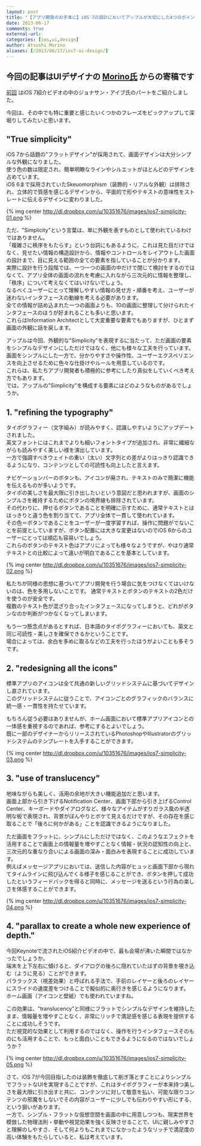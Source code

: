 ```yaml
---
layout: post
title: "【アプリ開発のお手本に】iOS 7の設計においてアップルが大切にした4つのポイント"
date: 2013-06-17
comments: true
external-url: 
categories: [ios,ui,design]
author: Atsushi Morino
aliases: [/2013/06/17/ios7-ui-design/]
---
```


## 今回の記事はUIデザイナの [Morino氏](https://twitter.com/limonomori) からの寄稿です

[前回](/2013/06/13/ios7-video/) はiOS 7紹介ビデオの中のジョナサン・アイブ氏のパートをご紹介しました。

今回は、その中でも特に重要と感じたいくつかのフレーズをピックアップして深堀りしてみたいと思います。

<!-- more -->

## "True simplicity"

iOS 7から話題の"フラットデザイン"が採用されて、画面デザインは大分シンプルな外観になりました。  
使う色の数は限定され、簡単明瞭なラインやシルエットがほとんどのデザインを占めています。  
iOS 6まで採用されていたSkeuomorphism（装飾的・リアルな外観）は排除され、立体的で質感を感じるデザインから、平面的で形やテキストの意味性をストレートに伝えるデザインに変わりました。  

{% img center http://dl.dropbox.com/u/10351676/images/ios7-simplicity-01.png %}

ただ、"Simplicity"という言葉は、単に外観を表すものとして使われているわけではありません。  
「複雑さに秩序をもたらす」という台詞にもあるように、これは見た目だけではなく、見せたい情報の構造設計から、情報やコントロールをレイアウトした画面の設計まで、目に見える範囲の全ての要素を指していることが分かります。  
実際に設計を行う段階では、一つ一つの画面の中だけで閉じて検討をするのではなくて、アプリ全体の画面の流れを考慮に入れながら三次元的に情報を整理し、「秩序」について考えなくてはいけないでしょう。  
なるべくユーザーにとって理解しやすい情報の見せ方・順番を考え、ユーザーが迷わないインタフェースの動線を考える必要があります。  
全ての情報が詰め込まれた一つの画面よりも、10の画面に整理して分けられたインタフェースのほうが好まれることも多いと思います。  
これらはInformation Architectとして大変重要な要素でもありますが、ひとまず画面の外観に話を戻します。  
  
アップルは今回、外観的な"Simplicity"を表現するに当たって、ただ画面の要素をシンプルなデザインにしただけではなく、他にも様々な工夫を行っています。  
画面をシンプルにした一方で、分かりやすさや操作性、ユーザーエクスペリエンスを向上させるために色々な仕掛けやルールを用意しているのです。  
これらは、私たちアプリ開発者も積極的に参考にしたり真似をしていくべき考え方でもあります。  
では、アップルの"Simplicity"を構成する要素にはどのようなものがあるでしょうか。  

## 1. "refining the typography"

タイポグラフィー（文字組み）が読みやすく、認識しやすいようにアップデートされました。  
英文フォントにはこれまでよりも細いフォントタイプが追加され、非常に繊細ながらも読みやすく美しい様を演出しています。  
一方で強調すべきウェイトの重い（太い）文字列との差がよりはっきり認識できるようになり、コンテンツとしての可読性も向上したと言えます。  
  
ナビゲーションバーのボタンも、アイコンが廃され、テキストのみで簡潔に機能を伝えるものが多いようです。  
タイポの美しさを最大限に引き出したいという意図だと思われますが、画面のシンプルさを維持するためにボタンの境界線も排除されています。  
その代わりに、押せるボタンであることを明確に示すために、通常テキストとははっきりと違う色を割り当てて、アプリ全体で一貫して使われています。  
その色＝ボタンであることをユーザーが一度学習すれば、操作に問題がでないことを前提としていますが、ボタン配置には大きな変更はないのでiOS 6からのユーザーにとっては順応も容易いでしょう。  
これらのボタンのテキスト色はアプリによっても様々なようですが、やはり通常テキストとの比較によって違いが明白であることを基本としています。  

{% img center http://dl.dropbox.com/u/10351676/images/ios7-simplicity-02.png %}

私たちが同様の思想に基づいてアプリ開発を行う場合に気をつけなくてはいけないのは、色を多用しないことです。 
通常テキストとボタンのテキストの2色だけを使うのが安全です。  
複数のテキスト色が混ざり合ったインタフェースになってしまうと、どれがボタンなのか判断がつかなくなってしまいます。  
  
もう一つ懸念点があるとすれば、日本語のタイポグラフィーにおいても、英文と同じ可読性・美しさを確保できるかということです。  
場合によっては、余白を多めに取るなどの工夫を行ったほうがよいことも多そうです。  

## 2. "redesigning all the icons"

標準アプリのアイコンは全て共通の新しいグリッドシステムに基づいてデザインし直されています。  
このグリッドシステムに従うことで、アイコンごとのグラフィックのバランスに統一感・一貫性を持たせています。  
  
もちろん従う必要はありませんが、ホーム画面において標準アプリアイコンとの一体感を重視するのであれば、参考にするとよいでしょう。  
既に一部のデザイナーからリリースされているPhotoshopやIllustratorのグリッドシステムのテンプレートを入手することができます。  

{% img center http://dl.dropbox.com/u/10351676/images/ios7-simplicity-03.png %}

## 3. "use of translucency"

地味ながらも美しく、活用の余地が大きい機能追加だと思います。  
画面上部から引き下げるNotification Center、画面下部から引き上げるControl Center、キーボードやダイアログなど、様々なアイテムがすりガラス風の半透明な板で表現され、背景がぼんやりとボケて見えるだけですが、その存在を感じ取ることで「後ろに何かがある」ことを認識できるようになりました。  
  
ただ画面をフラットに、シンプルにしただけではなく、このようなエフェクトを活用することで画面上の情報量を増やすことなく情報・状況の認知性の向上と、三次元的な重なり合いによる画面の深み・面白みを表現することに成功しています。  
例えばメッセージアプリにおいては、送信した内容がヒュッと画面下部から現れてタイムラインに飛び込んでくる様子を感じることができ、ボタンを押して成功したというフィードバックを得ると同時に、メッセージを送るという行為の楽しさを体感することができます。  

{% img center http://dl.dropbox.com/u/10351676/images/ios7-simplicity-04.png %}

## 4. "parallax to create a whole new experience of depth."

今回Keynoteで流されたiOS紹介ビデオの中で、最も会場が沸いた瞬間ではなかったでしょうか。  
端末を上下左右に傾けると、ダイアログの後ろに隠れていたはずの背景を覗き込む（ように見る）ことができます。  
パララックス（視差効果）と呼ばれる手法で、手前のレイヤーと後ろのレイヤーにスライドの速度差をつけることで擬似的に奥行きを感じるようになります。  
ホーム画面（アイコンと壁紙）でも使われていますね。  
  
この効果は、"translucency"と同様にフラットでシンプルなデザインを維持したまま、情報量を増やすことなく、非常にリッチで満足感を感じる表現を提供することに成功しそうです。  
ただ視覚的な効果として利用するのではなく、操作を行うインタフェースそのものにも活用することで、もっと面白いこともできるようになるのではないでしょうか？  

{% img center http://dl.dropbox.com/u/10351676/images/ios7-simplicity-05.png %}

さて、iOS 7が今回目指したのは装飾を徹底して削ぎ落とすことによりシンプルでフラットなUIを実現することですが、これはタイポグラフィーが本来持つ美しさを最大限に引き出すと共に、コンテンツに対して敬意を払い、可能な限りコンテンツの邪魔をしないでその内容がユーザーに少しでも伝わりやすい形にする、という狙いがあります。  
一方で、シンプル・フラットな仮想空間を画面の中に用意しつつも、現実世界を模倣した物理法則・挙動や視覚効果を強く反映させることで、UIに親しみやすさと理解のしやすさ、そして何よりもこれまでになかったようなリッチで満足度の高い体験をもたらしていると、私は考えています。  

